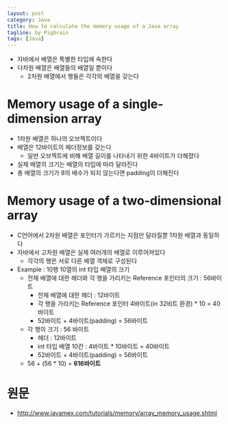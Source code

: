 ```yaml
---
layout: post
category: Java
title: How to calculate the memory usage of a Java array  
tagline: by Pigbrain
tags: [Java]
---
```


<!--more-->

* 자바에서 배열은 특별한 타입에 속한다  
* 다차원 배열은 배열들의 배열일 뿐이다  
	* 2차원 배열에서 행들은 각각의 배열을 갖는다  
  
  
# Memory usage of a single-dimension array  
* 1차원 배열은 하나의 오브젝트이다  
* 배열은 12바이트의 헤더정보를 갖는다  
	* 일반 오브젝트에 비해 배열 길이를 나타내기 위한 4바이트가 더해졌다  
* 실제 배열의 크기는 배열의 타입에 따라 달라진다  
* 총 배열의 크기가 8의 배수가 되지 않는다면 padding이 더해진다  
  
# Memory usage of a two-dimensional array  
* C언어에서 2차원 배열은 포인터가 가르키는 지점만 달라질뿐 1차원 배열과 동일하다  
* 자바에서 고차원 배열은 실제 여러개의 배열로 이루어져있다  
	* 각각의 행은 서로 다른 배열 객체로 구성된다  
* Example : 10행 10열의 int 타입 배열의 크기  
	* 전체 배열에 대한 헤더와 각 행을 가리키는 Reference 포인터의 크기 : 56바이트  
		* 전체 배열에 대한 헤더 : 12바이트
		* 각 행을 가리키는 Reference 포인터 4바이트(in 32비트 환경) * 10 = 40바이트  
		* 52바이트 + 4바이트(padding) = 56바이트  
	* 각 행의 크기 : 56 바이트 
		* 헤더 : 12바이트  
		* int 타입 배열 10칸 : 4바이트 * 10바이트 = 40바이트  
		* 52바이트 + 4바이트(padding) = 56바이트 
	* 56 + (56 * 10) = **616바이트**
  
 
# 원문  
* http://www.javamex.com/tutorials/memory/array_memory_usage.shtml  
  

